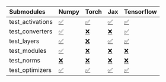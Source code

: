 | Submodules       | Numpy                                                                                                                           | Torch                                                                                                                           | Jax                                                                                                                             | Tensorflow                                                                                                                      |
|:-----------------|:--------------------------------------------------------------------------------------------------------------------------------|:--------------------------------------------------------------------------------------------------------------------------------|:--------------------------------------------------------------------------------------------------------------------------------|:--------------------------------------------------------------------------------------------------------------------------------|
| test_activations | <a href="https://github.com/unifyai/ivy/runs/7905088984?check_suite_focus=true" rel="noopener noreferrer" target="_blank">✅</a> | <a href="https://github.com/unifyai/ivy/runs/7905089961?check_suite_focus=true" rel="noopener noreferrer" target="_blank">✅</a> | <a href="https://github.com/unifyai/ivy/runs/7905090743?check_suite_focus=true" rel="noopener noreferrer" target="_blank">✅</a> | <a href="https://github.com/unifyai/ivy/runs/7905091606?check_suite_focus=true" rel="noopener noreferrer" target="_blank">✅</a> |
| test_converters  | <a href="https://github.com/unifyai/ivy/runs/7905089103?check_suite_focus=true" rel="noopener noreferrer" target="_blank">✅</a> | <a href="https://github.com/unifyai/ivy/runs/7905090179?check_suite_focus=true" rel="noopener noreferrer" target="_blank">❌</a> | <a href="https://github.com/unifyai/ivy/runs/7905090861?check_suite_focus=true" rel="noopener noreferrer" target="_blank">❌</a> | <a href="https://github.com/unifyai/ivy/runs/7905091800?check_suite_focus=true" rel="noopener noreferrer" target="_blank">✅</a> |
| test_layers      | <a href="https://github.com/unifyai/ivy/runs/7905089234?check_suite_focus=true" rel="noopener noreferrer" target="_blank">✅</a> | <a href="https://github.com/unifyai/ivy/runs/7905090293?check_suite_focus=true" rel="noopener noreferrer" target="_blank">❌</a> | <a href="https://github.com/unifyai/ivy/runs/7905090972?check_suite_focus=true" rel="noopener noreferrer" target="_blank">✅</a> | <a href="https://github.com/unifyai/ivy/runs/7905091949?check_suite_focus=true" rel="noopener noreferrer" target="_blank">✅</a> |
| test_modules     | <a href="https://github.com/unifyai/ivy/runs/7905089320?check_suite_focus=true" rel="noopener noreferrer" target="_blank">✅</a> | <a href="https://github.com/unifyai/ivy/runs/7905090409?check_suite_focus=true" rel="noopener noreferrer" target="_blank">❌</a> | <a href="https://github.com/unifyai/ivy/runs/7905091097?check_suite_focus=true" rel="noopener noreferrer" target="_blank">❌</a> | <a href="https://github.com/unifyai/ivy/runs/7905092102?check_suite_focus=true" rel="noopener noreferrer" target="_blank">❌</a> |
| test_norms       | <a href="https://github.com/unifyai/ivy/runs/7905089437?check_suite_focus=true" rel="noopener noreferrer" target="_blank">❌</a> | <a href="https://github.com/unifyai/ivy/runs/7905090512?check_suite_focus=true" rel="noopener noreferrer" target="_blank">❌</a> | <a href="https://github.com/unifyai/ivy/runs/7905091209?check_suite_focus=true" rel="noopener noreferrer" target="_blank">❌</a> | <a href="https://github.com/unifyai/ivy/runs/7905092244?check_suite_focus=true" rel="noopener noreferrer" target="_blank">❌</a> |
| test_optimizers  | <a href="https://github.com/unifyai/ivy/runs/7905089679?check_suite_focus=true" rel="noopener noreferrer" target="_blank">✅</a> | <a href="https://github.com/unifyai/ivy/runs/7905090622?check_suite_focus=true" rel="noopener noreferrer" target="_blank">✅</a> | <a href="https://github.com/unifyai/ivy/runs/7905091449?check_suite_focus=true" rel="noopener noreferrer" target="_blank">✅</a> | <a href="https://github.com/unifyai/ivy/runs/7905092390?check_suite_focus=true" rel="noopener noreferrer" target="_blank">✅</a> |